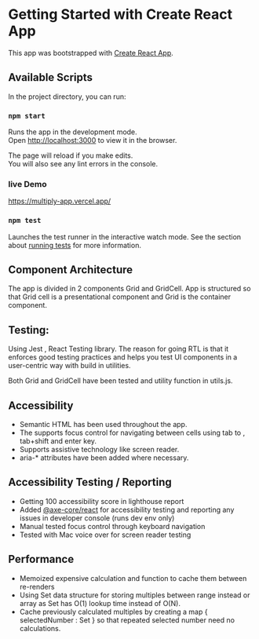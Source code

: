 # Getting Started with Create React App

This app was bootstrapped with [Create React App](https://github.com/facebook/).

## Available Scripts

In the project directory, you can run:

### `npm start`

Runs the app in the development mode.\
Open [http://localhost:3000](http://localhost:3000) to view it in the browser.

The page will reload if you make edits.\
You will also see any lint errors in the console.

### live Demo

https://multiply-app.vercel.app/

### `npm test`

Launches the test runner in the interactive watch mode.
See the section about [running tests](https://facebook.github.io/create-react-app/docs/running-tests) for more information.

## Component Architecture

The app is divided in 2 components Grid and GridCell.
App is structured so that Grid cell is a presentational component and Grid is the container component.

## Testing:

Using Jest , React Testing library.
The reason for going RTL is that it enforces good testing practices and helps you test UI components in a user-centric way with build in utilities.

Both Grid and GridCell have been tested and utility function in utils.js.

## Accessibility

- Semantic HTML has been used throughout the app.
- The supports focus control for navigating between cells using tab to , tab+shift and enter key.
- Supports assistive technology like screen reader.
- aria-\* attributes have been added where necessary.

## Accessibility Testing / Reporting

- Getting 100 accessibility score in lighthouse report
- Added [@axe-core/react](https://www.npmjs.com/package/@axe-core/react) for accessibility testing and reporting any issues in developer console (runs dev env only)
- Manual tested focus control through keyboard navigation
- Tested with Mac voice over for screen reader testing

## Performance

- Memoized expensive calculation and function to cache them between re-renders
- Using Set data structure for storing multiples between range instead or array as Set has O(1) lookup time instead of O(N).
- Cache previously calculated multiples by creating a map { selectedNumber : Set<numbers> } so that repeated selected number need no calculations.
